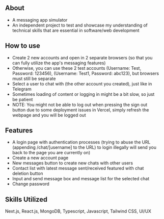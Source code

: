 ## About
- A messaging app simulator
- An independent project to test and showcase my understanding of technical skills that are essential in software/web development
## How to use
- Create 2 new accounts and open in 2 separate browsers (so that you can fully utilize the app's messaging features)
- Otherwise, you can use these 2 test accounts (Username: Test, Password: 123456), (Username: Test1, Password: abc123), but browsers must still be separate
- Select a user to chat with (the other account you created), just like in Telegram
- Sometimes loading of content or logging in might be a bit slow, so just be patient
- NOTE: You might not be able to log out when pressing the sign out button due to some deployment issues in Vercel, simply refresh the webpage and you will be logged out
## Features
- A login page with authentication processes (trying to abuse the URL (appending /chat/[username] to the URL) to login illegally will send you back to the page you are currently on)
- Create a new account page
- New messages button to create new chats with other users 
- Contact list with latest message sent/received featured with chat deletion button
- Input and send message box and message list for the selected chat
- Change password
## Skills Utilized
Next.js, React.js, MongoDB, Typescript, Javascript, Tailwind CSS, UI/UX 




